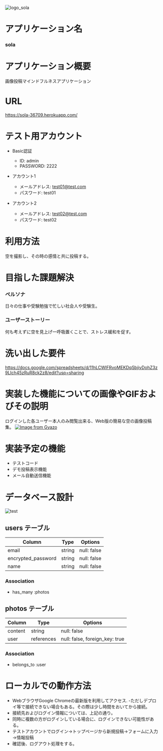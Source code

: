 ![logo_sola](https://user-images.githubusercontent.com/92853864/167255890-873fabdc-7623-4631-8820-9bca6fd974db.png)

# アプリケーション名

### sola

# アプリケーション概要
画像投稿マインドフルネスアプリケーション

# URL
https://sola-36709.herokuapp.com/

# テスト用アカウント
- Basic認証
  - ID: admin
  - PASSWORD: 2222

- アカウント1
  - メールアドレス: test01@test.com
  - パスワード: test01

- アカウント2
  - メールアドレス: test02@test.com
  - パスワード: test02

# 利用方法
空を撮影し、その時の感情と共に投稿する。

# 目指した課題解決
### ペルソナ
日々の仕事や受験勉強で忙しい社会人や受験生。

### ユーザーストーリー
何も考えずに空を見上げ一呼吸置くことで、ストレス緩和を促す。

# 洗い出した要件
https://docs.google.com/spreadsheets/d/11hLCWlFRvoMEKDqSbjivDohZ3z9LIch45zRuR8ck2z8/edit?usp=sharing

# 実装した機能についての画像やGIFおよびその説明
ログインした各ユーザー本人のみ閲覧出来る、Web版の簡易な空の画像投稿集。
[![Image from Gyazo](https://i.gyazo.com/d7fb805e563c5cb84ca44fd05b88b036.jpg)](https://gyazo.com/d7fb805e563c5cb84ca44fd05b88b036)

# 実装予定の機能
- テストコード
- デモ投稿表示機能
- メール自動送信機能

# データベース設計
![test](https://user-images.githubusercontent.com/92853864/167257957-74215d65-fe90-42e6-bd19-188a3c92f73a.png)

## users テーブル

| Column             | Type   | Options     |
| ------------------ | ------ | ----------- |
| email              | string | null: false |
| encrypted_password | string | null: false |
| name               | string | null: false |

### Association

- has_many :photos

## photos テーブル

| Column  | Type       | Options                        |
| ------- | ---------- | ------------------------------ |
| content | string     | null: false                    |
| user    | references | null: false, foreign_key: true |

### Association

- belongs_to :user

# ローカルでの動作方法
- WebブラウザGoogle Chromeの最新版を利用してアクセス.
  -ただしデプロイ等で接続できない場合もある。その際は少し時間をおいてから接続。
- 接続先およびログイン情報については、上記の通り。
- 同時に複数の方がログインしている場合に、ログインできない可能性がある。
- テストアカウントでログイン→トップページから新規投稿→フォームに入力→情報投稿
- 確認後、ログアウト処理をする。